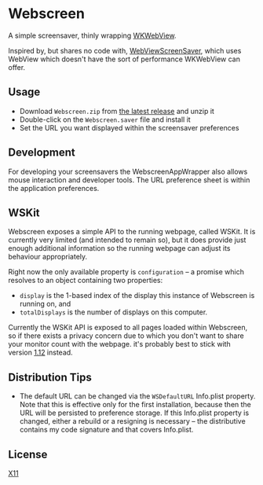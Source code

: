 # Webscreen

A simple screensaver, thinly wrapping [WKWebView][].

Inspired by, but shares no code with, [WebViewScreenSaver][], which uses
WebView which doesn't have the sort of performance WKWebView can offer.

[WKWebView]: https://developer.apple.com/documentation/webkit/wkwebview
[WebViewScreenSaver]: https://github.com/liquidx/webviewscreensaver

## Usage

* Download `Webscreen.zip` from [the latest release][] and unzip it
* Double-click on the `Webscreen.saver` file and install it
* Set the URL you want displayed within the screensaver preferences

[the latest release]: https://github.com/paulsnar/webscreen/releases/latest

## Development

For developing your screensavers the WebscreenAppWrapper also allows
mouse interaction and developer tools. The URL preference sheet is
within the application preferences.

## WSKit

Webscreen exposes a simple API to the running webpage, called WSKit. It is
currently very limited (and intended to remain so), but it does provide
just enough additional information so the running webpage can adjust its
behaviour appropriately.

Right now the only available property is `configuration` – a promise which
resolves to an object containing two properties:

* `display` is the 1-based index of the display this instance of Webscreen
  is running on, and
* `totalDisplays` is the number of displays on this computer.

Currently the WSKit API is exposed to all pages loaded within Webscreen, so
if there exists a privacy concern due to which you don't want to share your
monitor count with the webpage. it's probably best to stick with version
[1.12][] instead.

[1.12]: https://github.com/paulsnar/webscreen/releases/tag/v1.12

## Distribution Tips

* The default URL can be changed via the `WSDefaultURL` Info.plist property.
  Note that this is effective only for the first installation, because then
  the URL will be persisted to preference storage. If this Info.plist property
  is changed, either a rebuild or a resigning is necessary – the distributive
  contains my code signature and that covers Info.plist.

## License

[X11](./LICENSE.txt)
